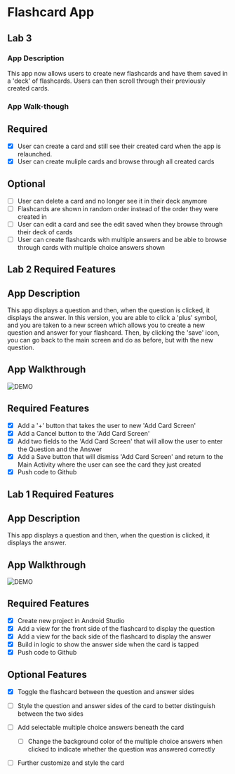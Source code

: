 # Flashcard App
## Lab 3
### App Description
This app now allows users to create new flashcards and have them saved in a 'deck' of flashcards. Users can then scroll through their previously created cards.

### App Walk-though


## Required
- [x] User can create a card and still see their created card when the app is relaunched.
- [x] User can create muliple cards and browse through all created cards

## Optional
- [ ] User can delete a card and no longer see it in their deck anymore
- [ ] Flashcards are shown in random order instead of the order they were created in
- [ ] User can edit a card and see the edit saved when they browse through their deck of cards
- [ ] User can create flashcards with multiple answers and be able to browse through cards with multiple choice answers shown
## Lab 2 Required Features
## App Description
This app displays a question and then, when the question is clicked, it displays the answer. In this version, you are able to click a 'plus' symbol, and you are taken to a new screen which allows you to create a new question and answer for your flashcard. Then, by clicking the 'save' icon, you can go back to the main screen and do as before, but with the new question.

## App Walkthrough
![DEMO](https://user-images.githubusercontent.com/43156717/47339397-f3739980-d64f-11e8-8c0c-adefc603ee0d.gif)

## Required Features
- [x] Add a '+' button that takes the user to new 'Add Card Screen'
- [x] Add a Cancel button to the 'Add Card Screen'
- [x] Add two fields to the 'Add Card Screen' that will allow the user to enter the Question and the Answer
- [x] Add a Save button that will dismiss 'Add Card Screen' and return to the Main Activity where the user can see the card they just created
- [x] Push code to Github

## Lab 1 Required Features
## App Description
This app displays a question and then, when the question is clicked, it displays the answer.

## App Walkthrough

![DEMO](https://user-images.githubusercontent.com/43156717/47338938-7ac00d80-d64e-11e8-8f80-e450872f44fa.gif)

## Required Features
- [x] Create new project in Android Studio
- [x] Add a view for the front side of the flashcard to display the question
- [x] Add a view for the back side of the flashcard to display the answer
- [x] Build in logic to show the answer side when the card is tapped
- [x] Push code to Github
## Optional Features
- [x] Toggle the flashcard between the question and answer sides
- [ ] Style the question and answer sides of the card to better distinguish between the two sides
- [ ] Add selectable multiple choice answers beneath the card
  - [ ] Change the background color of the multiple choice answers when clicked to indicate whether the question was answered correctly
- [ ] Further customize and style the card

